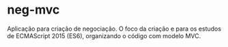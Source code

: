# neg-mvc
Aplicação para criação de negociação. O foco da criação e para os estudos de  ECMAScript 2015 (ES6), organizando o código com modelo MVC.
